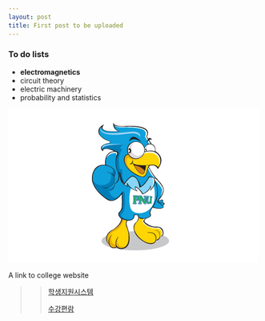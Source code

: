 ```yaml
---
layout: post
title: First post to be uploaded
---
```


### To do lists ###

  * **electromagnetics**
  * circuit theory
  * electric machinery
  * probability and statistics
  
![Sangenie](./images/sangenie.png)

A link to college website 
>> [학생지원시스템](https://e-onestop.pusan.ac.kr/index?home=home)
>> 
>> [수강편람](https://e-onestop.pusan.ac.kr/menu/class/C03/C03001?menuId=2000030301&rMenu=03)

